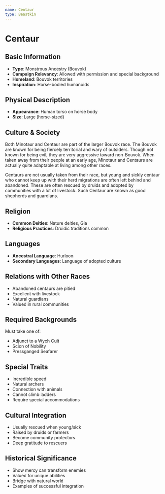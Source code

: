 ```yaml
---
name: Centaur
type: Beastkin
---
```


# Centaur

## Basic Information
- **Type**: Monstrous Ancestry (Bouvok)
- **Campaign Relevancy**: Allowed with permission and special background
- **Homeland**: Bouvok territories
- **Inspiration**: Horse-bodied humanoids

## Physical Description
- **Appearance**: Human torso on horse body
- **Size**: Large (horse-sized)

## Culture & Society
Both Minotaur and Centaur are part of the larger Bouvok race. The Bouvok are known for being fiercely territorial and wary of outsiders. Though not known for being evil, they are very aggressive toward non-Bouvok. When taken away from their people at an early age, Minotaur and Centaurs are actually quite adaptable at living among other races.

Centaurs are not usually taken from their race, but young and sickly centaur who cannot keep up with their herd migrations are often left behind and abandoned. These are often rescued by druids and adopted by communities with a lot of livestock. Such Centaur are known as good shepherds and guardians.

## Religion
- **Common Deities**: Nature deities, Gia
- **Religious Practices**: Druidic traditions common

## Languages
- **Ancestral Language**: Hurloon
- **Secondary Languages**: Language of adopted culture

## Relations with Other Races
- Abandoned centaurs are pitied
- Excellent with livestock
- Natural guardians
- Valued in rural communities

## Required Backgrounds
Must take one of:
- Adjunct to a Wych Cult
- Scion of Nobility
- Pressganged Seafarer

## Special Traits
- Incredible speed
- Natural archers
- Connection with animals
- Cannot climb ladders
- Require special accommodations

## Cultural Integration
- Usually rescued when young/sick
- Raised by druids or farmers
- Become community protectors
- Deep gratitude to rescuers

## Historical Significance
- Show mercy can transform enemies
- Valued for unique abilities
- Bridge with natural world
- Examples of successful integration